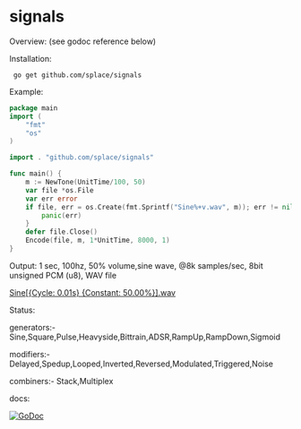 # signals

Overview: (see godoc reference below)

Installation:

     go get github.com/splace/signals   

Example:
```go
package main
import (
	"fmt"
	"os"
)

import . "github.com/splace/signals"

func main() {
	m := NewTone(UnitTime/100, 50)
	var file *os.File
	var err error
	if file, err = os.Create(fmt.Sprintf("Sine%+v.wav", m)); err != nil {
		panic(err)
	}
	defer file.Close()
	Encode(file, m, 1*UnitTime, 8000, 1)
}
```
Output: 1 sec, 100hz, 50% volume,sine wave, @8k samples/sec, 8bit unsigned PCM (u8), WAV file 

[Sine[{Cycle:     0.01s} {Constant:    50.00%}].wav](https://github.com/splace/signals/blob/master/Sine%5B%7BCycle:%20%20%20%20%200.01s%7D%20%7BConstant:%20%20%20%2050.00%25%7D%5D.wav)

Status:

generators:- Sine,Square,Pulse,Heavyside,Bittrain,ADSR,RampUp,RampDown,Sigmoid

modifiers:- Delayed,Spedup,Looped,Inverted,Reversed,Modulated,Triggered,Noise

combiners:- Stack,Multiplex

docs: 
     
[![GoDoc](https://godoc.org/github.com/splace/signals?status.svg)](https://godoc.org/github.com/splace/signals)

